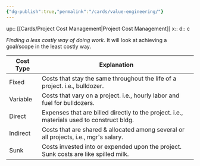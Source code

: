 ```yaml
---
{"dg-publish":true,"permalink":"/cards/value-engineering/"}
---
```


up:: [[Cards/Project Cost Management\|Project Cost Management]] 
x:: 
d:: c

*Finding a less costly way of doing work*. It will look at achieving a goal/scope in the least costly way.

| Cost Туре | Explanation                                                                                      |
| --------- | ------------------------------------------------------------------------------------------------ |
| Fixed     | Costs that stay the same throughout the life of a project. i.e., bulldozer.                           |
| Variable  | Costs that vary on a project. i.e., hourly labor and fuel for bulldozers.                              |
| Direct    | Expenses that are billed directly to the project. i.e., materials used to construct bldg.                   |
| Indirect  | Costs that are shared & allocated among several or all projects, i.e., mgr's salary.               |
| Sunk      | Costs invested into or expended upon the project. Sunk costs are like spilled milk. |




